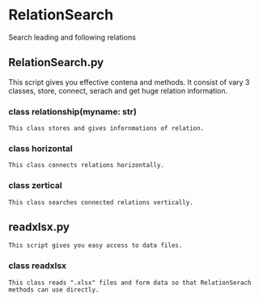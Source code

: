 # RelationSearch
Search leading and following relations

## RelationSearch.py
This script gives you effective contena and methods.
It consist of vary 3 classes, store, connect, serach and get huge relation information.

### class relationship(myname: str)
    This class stores and gives infornmations of relation.

### class horizontal
    This class connects relations horizontally.

### class zertical
    This class searches connected relations vertically.

## readxlsx.py
    This script gives you easy access to data files.

### class readxlsx
    This class reads ".xlsx" files and form data so that RelationSerach methods can use directly.
